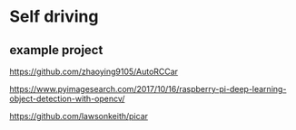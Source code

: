# Self driving 

## example project

https://github.com/zhaoying9105/AutoRCCar

https://www.pyimagesearch.com/2017/10/16/raspberry-pi-deep-learning-object-detection-with-opencv/

https://github.com/lawsonkeith/picar

